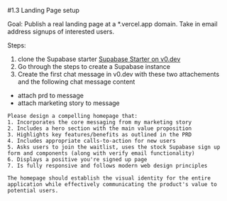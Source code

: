 #1.3 Landing Page setup

Goal: Publish a real landing page at a *.vercel.app domain. Take in email address signups of interested users.

Steps:
1. clone the Supabase starter [Supabase Starter on v0.dev](https://v0.dev/community/supabase-starter-VLaYTHTngZT)
2. Go through the steps to create a Supabase instance
3. Create the first chat message in v0.dev with these two attachements and the following chat message content
- attach prd to message
- attach marketing story to message

```
Please design a compelling homepage that:
1. Incorporates the core messaging from my marketing story
2. Includes a hero section with the main value proposition
3. Highlights key features/benefits as outlined in the PRD
4. Includes appropriate calls-to-action for new users
5. Asks users to join the waitlist, uses the stock Supabase sign up form and components (along with verify email functionality)
6. Displays a positive you're signed up page
7. Is fully responsive and follows modern web design principles

The homepage should establish the visual identity for the entire application while effectively communicating the product's value to potential users.
```
